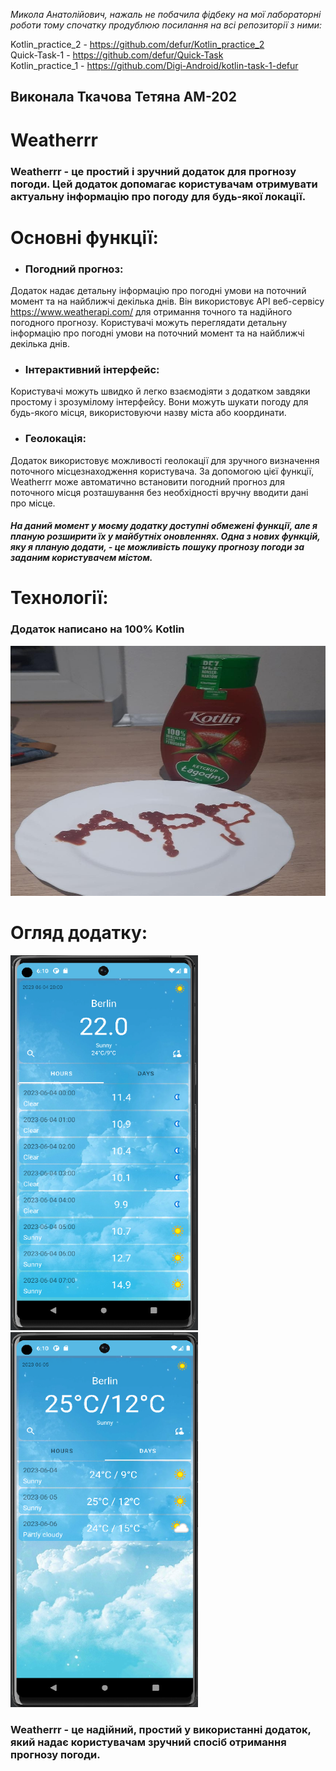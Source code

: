 *Микола Анатолійович, нажаль не побачила фідбеку на мої лабораторні роботи тому спочатку продублюю посилання на всі репозиторії з ними:*

Kotlin_practice_2 - https://github.com/defur/Kotlin_practice_2  
Quick-Task-1 -      https://github.com/defur/Quick-Task  
Kotlin_practice_1 - https://github.com/Digi-Android/kotlin-task-1-defur  


## Виконала Ткачова Тетяна АМ-202
# Weatherrr
### Weatherrr - це простий і зручний додаток для прогнозу погоди. Цей додаток допомагає користувачам отримувати актуальну інформацію про погоду для будь-якої локації.

# Основні функції:

- ### Погодний прогноз: 
Додаток надає детальну інформацію про погодні умови на поточний момент та на найближчі декілька днів. Він використовує API веб-сервісу https://www.weatherapi.com/ для отримання точного та надійного погодного прогнозу. Користувачі можуть переглядати детальну інформацію про погодні умови на поточний момент та на найближчі декілька днів.

- ### Інтерактивний інтерфейс: 
Користувачі можуть швидко й легко взаємодіяти з додатком завдяки простому і зрозумілому інтерфейсу. Вони можуть шукати погоду для будь-якого місця, використовуючи назву міста або координати.

- ### Геолокація: 
Додаток використовує можливості геолокації для зручного визначення поточного місцезнаходження користувача. За допомогою цієї функції, Weatherrr може автоматично встановити погодний прогноз для поточного місця розташування без необхідності вручну вводити дані про місце.

##### *На даний момент у моєму додатку доступні обмежені функції, але я планую розширити їх у майбутніх оновленнях. Одна з нових функцій, яку я планую додати, - це можливість пошуку прогнозу погоди за заданим користувачем містом.*

# Технології:
### Додаток написано на 100% Kotlin
<img src="https://github.com/defur/Weather/blob/main/1.jpg" width="600" height="400">

# Огляд додатку:
<img src="https://github.com/defur/Weather/blob/main/11.png" width="300" height="600"><img src="https://github.com/defur/Weather/blob/main/12.png" width="300" height="600">


### Weatherrr - це надійний, простий у використанні додаток, який надає користувачам зручний спосіб отримання прогнозу погоди.

